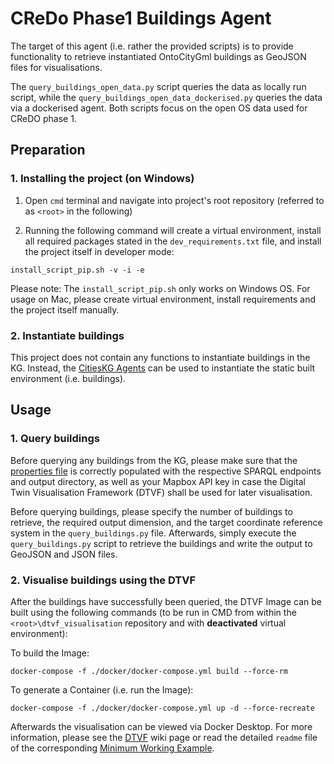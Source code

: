 # CReDo Phase1 Buildings Agent

The target of this agent (i.e. rather the provided scripts) is to provide functionality to retrieve instantiated OntoCityGml buildings as GeoJSON files for visualisations.

The `query_buildings_open_data.py` script queries the data as locally run script, while the `query_buildings_open_data_dockerised.py` queries the data via a dockerised agent. Both scripts focus on the open OS data used for CReDO phase 1.


## Preparation
### 1. Installing the project (on Windows)

1) Open `cmd` terminal and navigate into project's root repository (referred to as `<root>` in the following)

2) Running the following command will create a virtual environment, install all required packages stated in the `dev_requirements.txt` file, and install the project itself in developer mode:
```
install_script_pip.sh -v -i -e
```

Please note: The `install_script_pip.sh` only works on Windows OS. For usage on Mac, please create virtual environment, install requirements and the project itself manually.

### 2. Instantiate buildings

This project does not contain any functions to instantiate buildings in the KG. Instead, the [CitiesKG Agents] can be used to instantiate the static built environment (i.e. buildings). 

## Usage
### 1. Query buildings

Before querying any buildings from the KG, please make sure that the [properties file] is correctly populated with the respective SPARQL endpoints and output directory, as well as your Mapbox API key in case the Digital Twin Visualisation Framework (DTVF) shall be used for later visualisation.

Before querying buildings, please specify the number of buildings to retrieve, the required output dimension, and the target coordinate reference system in the `query_buildings.py` file. Afterwards, simply execute the `query_buildings.py` script to retrieve the buildings and write the output to GeoJSON and JSON files. 

### 2. Visualise buildings using the DTVF
After the buildings have successfully been queried, the DTVF Image can be built using the following commands (to be run in CMD from within the `<root>\dtvf_visualisation` repository and with **deactivated** virtual environment):

To build the Image:
```
docker-compose -f ./docker/docker-compose.yml build --force-rm
```
To generate a Container (i.e. run the Image):
```
docker-compose -f ./docker/docker-compose.yml up -d --force-recreate
```

Afterwards the visualisation can be viewed via Docker Desktop. For more information, please see the [DTVF] wiki page or read the detailed `readme` file of the corresponding [Minimum Working Example].


[properties file]: resources/properties.properties
[CitiesKG Agents]: https://github.com/cambridge-cares/CitiesKG/tree/develop/agents
[DTVF]: https://github.com/cambridge-cares/TheWorldAvatar/wiki/TWA-Visualisations
[Minimum Working Example]: https://github.com/cambridge-cares/TheWorldAvatar/tree/develop/Agents/TimeSeriesExample
